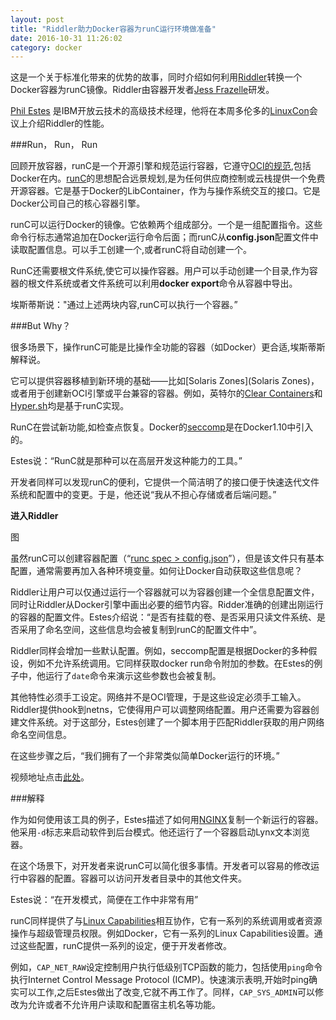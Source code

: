 ```yaml
---
layout: post
title: "Riddler助力Docker容器为runC运行环境做准备"
date: 2016-10-31 11:26:02
category: docker
---
```


这是一个关于标准化带来的优势的故事，同时介绍如何利用[Riddler](https://github.com/jfrazelle/riddler)转换一个Docker容器为runC镜像。Riddler由容器开发者[Jess Frazelle](https://github.com/jfrazelle)研发。

[Phil Estes](https://github.com/estesp) 是IBM开放云技术的高级技术经理，他将在本周多伦多的[LinuxCon](http://www.thenewstack.io/tag/Linuxcon-North-America-2016)会议上介绍Riddler的性能。

###Run， Run， Run

回顾开放容器，runC是一个开源引擎和规范运行容器，它遵守[OCI的规范](https://www.opencontainers.org/),包括Docker在内。[runC](https://github.com/opencontainers/runc)的思想配合远景规划,是为任何供应商控制或云栈提供一个免费开源容器。它是基于Docker的LibContainer，作为与操作系统交互的接口。它是Docker公司自己的核心容器引擎。

runC可以运行Docker的镜像。它依赖两个组成部分。一个是一组配置指令。这些命令行标志通常追加在Docker运行命令后面；而runC从**config.json**配置文件中读取配置信息。可以手工创建一个,或者runC将自动创建一个。

RunC还需要根文件系统,使它可以操作容器。用户可以手动创建一个目录,作为容器的根文件系统或者文件系统可以利用**docker export**命令从容器中导出。

埃斯蒂斯说："通过上述两块内容,runC可以执行一个容器。”

###But Why？

很多场景下，操作runC可能是比操作全功能的容器（如Docker）更合适,埃斯蒂斯解释说。

它可以提供容器移植到新环境的基础——比如[Solaris Zones](Solaris Zones)，或者用于创建新OCI引擎或平台兼容的容器。例如，英特尔的[Clear Containers](http://thenewstack.io/tag/clear-containers/)和[Hyper.sh](https://hyper.sh/)均是基于runC实现。

RunC在尝试新功能,如检查点恢复。Docker的[seccomp](http://thenewstack.io/docker-engine-hardened-secure-computing-nodes-user-namespaces/)是在Docker1.10中引入的。

Estes说：“RunC就是那种可以在高层开发这种能力的工具。”

开发者同样可以发现runC的便利，它提供一个简洁明了的接口便于快速迭代文件系统和配置中的变更。于是，他还说“我从不担心存储或者后端问题。”

**进入Riddler**

图

虽然runC可以创建容器配置（“[runc spec > config.json](https://runc.io/)”），但是该文件只有基本配置，通常需要再加入各种环境变量。如何让Docker自动获取这些信息呢？

Riddler让用户可以仅通过运行一个容器就可以为容器创建一个全信息配置文件，同时让Riddler从Docker引擎中画出必要的细节内容。Ridder准确的创建出刚运行的容器的配置文件。Estes介绍说：“是否有挂载的卷、是否采用只读文件系统、是否采用了命名空间，这些信息均会被复制到runC的配置文件中”。

Riddler同样会增加一些默认配置。例如，seccomp配置是根据Docker的多种假设，例如不允许系统调用。它同样获取docker run命令附加的参数。在Estes的例子中，他运行了`date`命令来演示这些参数也会被复制。

其他特性必须手工设定。网络并不是OCI管理，于是这些设定必须手工输入。Riddler提供hook到netns，它使得用户可以调整网络配置。用户还需要为容器创建文件系统。对于这部分，Estes创建了一个脚本用于匹配Riddler获取的用户网络命名空间信息。

在这些步骤之后，“我们拥有了一个非常类似简单Docker运行的环境。”

视频地址点击[此处](https://youtu.be/u0j4qPJy1iM)。

###解释

作为如何使用该工具的例子，Estes描述了如何用[NGINX](http://www.thenewstack.io/tag/NGINX)复制一个新运行的容器。他采用`-d`标志来启动软件到后台模式。他还运行了一个容器启动Lynx文本浏览器。

在这个场景下，对开发者来说runC可以简化很多事情。开发者可以容易的修改运行中容器的配置。容器可以访问开发者目录中的其他文件夹。

Estes说：“在开发模式，简便在工作中非常有用”

runC同样提供了与[Linux Capabilities](http://man7.org/linux/man-pages/man7/capabilities.7.html)相互协作，它有一系列的系统调用或者资源操作与超级管理员权限。例如Docker，它有一系列的Linux Capabilities设置。通过这些配置，runC提供一系列的设定，便于开发者修改。

例如，`CAP_NET_RAW`设定控制用户执行低级别TCP函数的能力，包括使用`ping`命令执行Internet Control Message Protocol (ICMP)。快速演示表明,开始时ping确实可以工作,之后Estes做出了改变,它就不再工作了。同样，`CAP_SYS_ADMIN`可以修改为允许或者不允许用户读取和配置宿主机名等功能。










